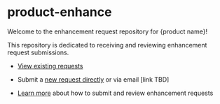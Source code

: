 # product-enhance

Welcome to the enhancement request repository for {product name}! 

This repository is dedicated to receiving and reviewing enhancement request submissions. 

* [View existing requests](https://github.com/emory-libraries/dlp-enhance/projects/1)

* Submit a [new request directly](https://github.com/emory-libraries/dlp-enhance/issues/new?assignees=&labels=&template=feature_request.md&title=) or via email [link TBD]

* [Learn more](https://github.com/emory-libraries/dlp-enhance/wiki) about how to submit and review enhancement requests


